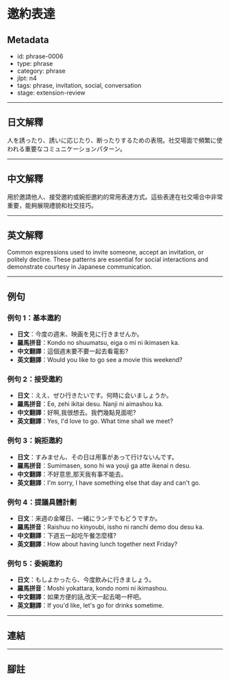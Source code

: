 # 邀約表達

## Metadata
- id: phrase-0006
- type: phrase
- category: phrase
- jlpt: n4
- tags: phrase, invitation, social, conversation
- stage: extension-review

---

## 日文解釋
人を誘ったり、誘いに応じたり、断ったりするための表現。社交場面で頻繁に使われる重要なコミュニケーションパターン。

---

## 中文解釋
用於邀請他人、接受邀約或婉拒邀約的常用表達方式。這些表達在社交場合中非常重要，能夠展現禮貌和社交技巧。

---

## 英文解釋
Common expressions used to invite someone, accept an invitation, or politely decline. These patterns are essential for social interactions and demonstrate courtesy in Japanese communication.

---

## 例句

### 例句 1：基本邀約
- **日文**：今度の週末、映画を見に行きませんか。
- **羅馬拼音**：Kondo no shuumatsu, eiga o mi ni ikimasen ka.
- **中文翻譯**：這個週末要不要一起去看電影?
- **英文翻譯**：Would you like to go see a movie this weekend?

### 例句 2：接受邀約
- **日文**：ええ、ぜひ行きたいです。何時に会いましょうか。
- **羅馬拼音**：Ee, zehi ikitai desu. Nanji ni aimashou ka.
- **中文翻譯**：好啊,我很想去。我們幾點見面呢?
- **英文翻譯**：Yes, I'd love to go. What time shall we meet?

### 例句 3：婉拒邀約
- **日文**：すみません、その日は用事があって行けないんです。
- **羅馬拼音**：Sumimasen, sono hi wa youji ga atte ikenai n desu.
- **中文翻譯**：不好意思,那天我有事不能去。
- **英文翻譯**：I'm sorry, I have something else that day and can't go.

### 例句 4：提議具體計劃
- **日文**：来週の金曜日、一緒にランチでもどうですか。
- **羅馬拼音**：Raishuu no kinyoubi, issho ni ranchi demo dou desu ka.
- **中文翻譯**：下週五一起吃午餐怎麼樣?
- **英文翻譯**：How about having lunch together next Friday?

### 例句 5：委婉邀約
- **日文**：もしよかったら、今度飲みに行きましょう。
- **羅馬拼音**：Moshi yokattara, kondo nomi ni ikimashou.
- **中文翻譯**：如果方便的話,改天一起去喝一杯吧。
- **英文翻譯**：If you'd like, let's go for drinks sometime.

---

## 連結
<!-- Standard links will be added in linking stage -->

---

## 腳註
<!-- Footnotes will be added in linking stage -->
